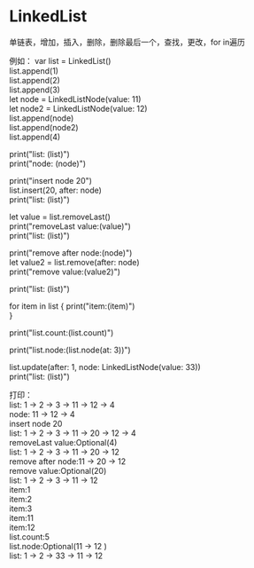 # LinkedList
单链表，增加，插入，删除，删除最后一个，查找，更改，for in遍历

例如：
var list = LinkedList<Int>()  
list.append(1)  
list.append(2)  
list.append(3)  
let node = LinkedListNode(value: 11)  
let node2 = LinkedListNode(value: 12)  
list.append(node)  
list.append(node2)  
list.append(4)  

print("list: \(list)")  
print("node: \(node)")  

print("insert node 20")  
list.insert(20, after: node)  
print("list: \(list)")  

let value = list.removeLast()  
print("removeLast value:\(value)")  
print("list: \(list)")  

print("remove after node:\(node)")  
let value2 = list.remove(after: node)  
print("remove value:\(value2)")  

print("list: \(list)")  

for item in list {
    print("item:\(item)")  
}

print("list.count:\(list.count)")  

print("list.node:\(list.node(at: 3))")  

list.update(after: 1, node: LinkedListNode(value: 33))  
print("list: \(list)")  

打印：  
list: 1 -> 2 -> 3 -> 11 -> 12 -> 4       
node: 11 -> 12 -> 4   
insert node 20  
list: 1 -> 2 -> 3 -> 11 -> 20 -> 12 -> 4      
removeLast value:Optional(4)  
list: 1 -> 2 -> 3 -> 11 -> 20 -> 12     
remove after node:11 -> 20 -> 12    
remove value:Optional(20)  
list: 1 -> 2 -> 3 -> 11 -> 12      
item:1  
item:2  
item:3  
item:11  
item:12  
list.count:5  
list.node:Optional(11 -> 12 )  
list: 1 -> 2 -> 33 -> 11 -> 12    
